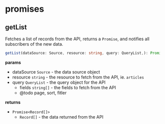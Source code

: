 # promises

## getList

Fetches a list of records from the API, returns a `Promise`, and notifies all subscribers of the new data.

```ts
getList(dataSource: Source, resource: string, query: QueryList,): Promise<Record[]>
```

**params**

- dataSource `Source` - the data source object
- resource `string` - the resource to fetch from the API, ie. `articles`
- query `QueryList` - the query object for the API
  - fields `string[]` - the fields to fetch from the API
  - @todo page, sort, fitler

**returns**

- `Promise<Record[]>`
  - `Record[]` - the data returned from the API
